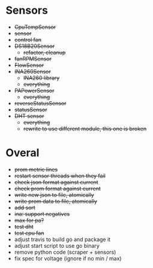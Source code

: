# Sensors
* ~~CpuTempSensor~~
 * ~~sensor~~
 * ~~control fan~~
* ~~DS18B20Sensor~~
  * ~~refactor, cleanup~~
* ~~fanRPMSensor~~
* ~~FlowSensor~~
* ~~INA260Sensor~~
  * ~~INA260 library~~
  * ~~everything~~
* ~~PAPowerSensor~~
  * ~~everything~~
* ~~reverseStatusSensor~~
* ~~statusSensor~~
* ~~DHT sensor~~
  * ~~everything~~
  * ~~rewrite to use different module, this one is broken~~

# Overal
* ~~prom metric lines~~
* ~~restart sensor threads when they fail~~
* ~~check json format against current~~
* ~~check prom format against current~~
* ~~write new json to file, atomically~~
* ~~write prom data to file, atomically~~
* ~~add sort~~
* ~~ina: support negatives~~
* ~~max for pa?~~
* ~~test dht~~
* ~~test cpu fan~~
* adjust travis to build go and package it
* adjust start script to use go binary
* remove python code (scraper + sensors)
* fix spec for voltage (ignore if no min / max)